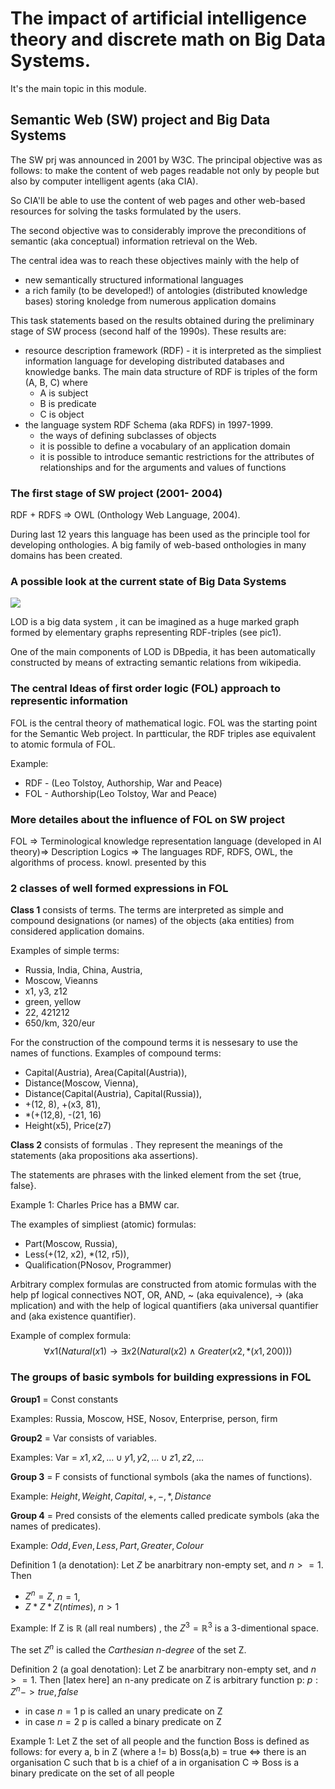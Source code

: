 # The impact of artificial intelligence theory and discrete math on Big Data Systems.
It's the main topic in this module.

## Semantic Web (SW) project and Big Data Systems

The SW prj was announced in 2001 by W3C.
The principal objective was as follows: to make the content of web pages readable not only by people but also by computer intelligent agents (aka CIA). 

So CIA'll be able to use the content of web pages and other web-based resources for solving the tasks formulated by the users.

The second objective was to considerably improve the preconditions of semantic (aka conceptual) information retrieval on the Web.

The central idea was to reach these objectives mainly with the help of 

- new semantically structured informational languages
- a rich family (to be developed!) of antologies (distributed knowledge bases) storing knoledge from numerous application domains

This task statements based on the results obtained during the preliminary stage of SW process (second half of the 1990s).
These results are:

- resource description framework (RDF) - it is interpreted as the simpliest information language for developing distributed databases and knowledge banks. The main data structure of RDF is triples of the form (A, B, C) where 
  - A is subject
  - B is predicate
  - C is object
- the language system RDF Schema (aka RDFS) in 1997-1999.
  - the ways of defining subclasses of objects 
  - it is possible to define a vocabulary of an application domain
  - it is possible to introduce semantic restrictions for the attributes of relationships and for the arguments and values of functions
  
### The first stage of SW project (2001- 2004)
RDF + RDFS => OWL (Onthology Web Language, 2004).

During last 12 years this language has been used as the principle tool for developing onthologies. A big family of web-based onthologies in many domains has been created.

### A possible look at the current state of Big Data Systems

<img src='http://g.gravizo.com/g?
@startuml;
package "Big Data Systems" {;
    package "Semantic Web" {;
    [Linked Open Data \n%28LOD%29];
    [A family of OWL-based \nontologies];
    [==TODO ==Something];
    };
};
@enduml
'>

LOD is a big data system , it can be imagined as a huge marked graph formed by elementary graphs representing RDF-triples (see pic1).

One of the main components of LOD is DBpedia, it has been automatically constructed by means of extracting semantic relations from wikipedia.

### The central Ideas of first order logic (FOL) approach to representic information
FOL is the central theory of mathematical logic.
FOL was the starting point for the Semantic Web project.
In partticular, the RDF triples ase equivalent to atomic formula of FOL.

Example:

- RDF - (Leo Tolstoy, Authorship, War and Peace)
- FOL - Authorship(Leo Tolstoy, War and Peace)

### More detailes about the influence of FOL on SW project 
FOL => Terminological knowledge representation language (developed in AI theory)=> Description Logics => The languages RDF, RDFS, OWL, the algorithms of process. knowl. presented by this 

### 2 classes of well formed expressions in FOL
**Class 1** consists of terms. The terms are interpreted as simple and compound designations (or names) of the objects (aka entities) from considered application domains. 

Examples of simple terms:

- Russia, India, China, Austria, 
- Moscow, Vieanns
- x1, y3, z12
- green, yellow
- 22, 421212
- 650/km, 320/eur

For the construction of the compound terms it is nessesary to use the names of functions. 
Examples of compound terms:

- Capital(Austria), Area(Capital(Austria)),
- Distance(Moscow, Vienna), 
- Distance(Capital(Austria), Capital(Russia)), 
- +(12, 8), +(x3, 81),
- *(+(12,8), -(21, 16)
- Height(x5), Price(z7)

**Class 2** consists of formulas . They represent the meanings of the statements (aka propositions aka assertions).

The statements are phrases with the linked element from the set {true, false}.

Example 1: Charles Price has a BMW car. 

The examples of simpliest (atomic) formulas: 

- Part(Moscow, Russia), 
- Less(+(12, x2), *(12, r5)), 
- Qualification(PNosov, Programmer)

Arbitrary complex formulas are constructed from atomic formulas with the help pf logical connectives NOT, OR, AND, ~ (aka equivalence), -> (aka mplication) and with the help of logical quantifiers  (aka universal quantifier and (aka existence quantifier).

Example of complex formula: 
$$\forall x1(Natural(x1) \rightarrow \exists x2 (Natural(x2) \wedge Greater(x2, *(x1, 200)))$$

### The groups of basic symbols for building expressions in FOL
**Group1** = Const constants

Examples: Russia, Moscow, HSE, Nosov, Enterprise, person, firm

**Group2** = Var consists of variables.

Examples: Var = ${x1, x2, ...} \cup {y1, y2, ...} \cup {z1, z2, ...}$

**Group 3** = F consists of functional symbols (aka the names of functions).

Example: ${Height, Weight, Capital, +, -, *, Distance}$

**Group 4** = Pred consists of the elements called predicate symbols (aka the names of predicates).

Example: ${Odd, Even, Less, Part, Greater, Colour}$

Definition 1 (a denotation): Let $Z$ be anarbitrary non-empty set, and $n >= 1$. Then

- $Z^n = Z$,  $n = 1$, 
- $Z*Z*Z (n times)$, $n > 1$

Example: If Z is $\mathbb{R}$ (all real numbers) , the $Z^3 = \mathbb{R} ^3$ is a 3-dimentional space. 

The set $Z^n$ is called the *Carthesian n-degree* of the set Z.

Definition 2 (a goal denotation): Let Z be anarbitrary non-empty set, and $n >= 1.$ Then [latex here]
an n-any predicate on Z is arbitrary function p:
$p: Z^n -> {true, false}$

- in case $n = 1$ p is called an unary predicate on Z
- in case $n = 2$ p is called a binary predicate on Z 

Example 1: Let Z the set of all people and the function Boss is defined as follows: for every a, b in Z (where a != b) Boss(a,b) = true <=> there is an organisation C such that b is a chief of a in organisation C => Boss is a binary predicate on the set of all people


